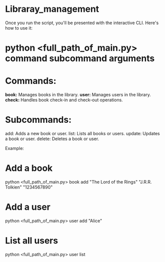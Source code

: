 # Libraray_management
Once you run the script, you'll be presented with the interactive CLI. Here's how to use it:

# python <full_path_of_main.py> command subcommand arguments



# Commands:
**book:** Manages books in the library.
**user:** Manages users in the library.
**check:** Handles book check-in and check-out operations.




# Subcommands:

add: Adds a new book or user.
list: Lists all books or users.
update: Updates a book or user.
delete: Deletes a book or user.


Example:
# Add a book
python  <full_path_of_main.py> book add "The Lord of the Rings" "J.R.R. Tolkien" "1234567890"

# Add a user
python  <full_path_of_main.py> user add "Alice"

# List all users
python  <full_path_of_main.py> user list
